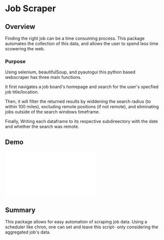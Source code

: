 # Job Scraper
## Overview
Finding the right job can be a time consuming process. This package automates the collection of this data, and allows the user to spend less time scowering the web.

### Purpose
Using selenium, beautifulSoup, and pyautogui this python based webscraper has three main functions.

It first navigates a job board's homepage and search for the user's specfied job title/location.

Then, it will filter the returned results by widdening the search radius (to within 100 miles), excluding remote positions (if not remote), and 
eliminating jobs outside of the search windows timeframe.

Finally, Writing each dataframe to its respective subdireectory with the date and whether the search was remote.
## Demo
[![Demo](husky-paint-scrapers-410-139-0111-64_1000.pdf)](https://youtu.be/aaF_v897k6c)
## Summary
This package allows for easy automation of scraping job data. Using a scheduler like chron, one can set and leave this script- only considering the aggregated job's data.
